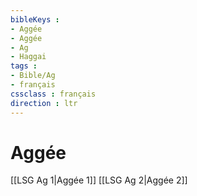 ```yaml
---
bibleKeys : 
- Aggée
- Aggée
- Ag
- Haggai
tags : 
- Bible/Ag
- français
cssclass : français
direction : ltr
---
```


# Aggée

[[LSG Ag 1|Aggée 1]]
[[LSG Ag 2|Aggée 2]]
